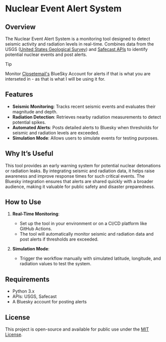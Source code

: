 # Nuclear Event Alert System

## Overview

The Nuclear Event Alert System is a monitoring tool designed to detect seismic activity and radiation levels in real-time. Combines data from the USGS ([United States Geological Survey](https://earthquake.usgs.gov)) and [Safecast APIs](https://api.safecast.org/en-US/measurements) to identify potential nuclear events and post alerts. 

> [!TIP]
> Monitor [Closetemail's](https://bsky.app/profile/closetemail.com) BlueSky Account for alerts if that is what you are interseted in - as that is what I will be using it for.

## Features

- **Seismic Monitoring**: Tracks recent seismic events and evaluates their magnitude and depth.
- **Radiation Detection**: Retrieves nearby radiation measurements to detect potential spikes.
- **Automated Alerts**: Posts detailed alerts to Bluesky when thresholds for seismic and radiation levels are exceeded.
- **Simulation Mode**: Allows users to simulate events for testing purposes.

## Why It’s Useful

This tool provides an early warning system for potential nuclear detonations or radiation leaks. By integrating seismic and radiation data, it helps raise awareness and improve response times for such critical events. The Bluesky integration ensures that alerts are shared quickly with a broader audience, making it valuable for public safety and disaster preparedness.

## How to Use

1. **Real-Time Monitoring**:
   - Set up the tool in your environment or on a CI/CD platform like GitHub Actions.
   - The tool will automatically monitor seismic and radiation data and post alerts if thresholds are exceeded.

2. **Simulation Mode**:
   - Trigger the workflow manually with simulated latitude, longitude, and radiation values to test the system.

## Requirements

- Python 3.x
- APIs: USGS, Safecast
- A Bluesky account for posting alerts

## License

This project is open-source and available for public use under the [MIT License](LICENSE).

